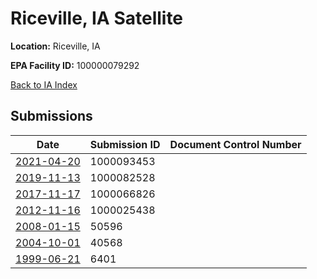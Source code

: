 # Riceville, IA Satellite

**Location:** Riceville, IA

**EPA Facility ID:** 100000079292

[Back to IA Index](../../index.md)

## Submissions

| Date | Submission ID | Document Control Number |
|------|--------------|-------------------------|
| [2021-04-20](submissions/1000093453.md) | 1000093453 |  |
| [2019-11-13](submissions/1000082528.md) | 1000082528 |  |
| [2017-11-17](submissions/1000066826.md) | 1000066826 |  |
| [2012-11-16](submissions/1000025438.md) | 1000025438 |  |
| [2008-01-15](submissions/50596.md) | 50596 |  |
| [2004-10-01](submissions/40568.md) | 40568 |  |
| [1999-06-21](submissions/6401.md) | 6401 |  |
